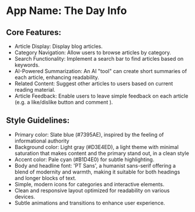 # **App Name**: The Day Info

## Core Features:

- Article Display: Display blog articles.
- Category Navigation: Allow users to browse articles by category.
- Search Functionality: Implement a search bar to find articles based on keywords.
- AI-Powered Summarization: An AI "tool" can create short summaries of each article, enhancing readability.
- Related Content: Suggest other articles to users based on current reading material.
- Article Feedback: Enable users to leave simple feedback on each article (e.g. a like/dislike button and comment ).

## Style Guidelines:

- Primary color: Slate blue (#7395AE), inspired by the feeling of informational authority
- Background color: Light gray (#D3E4ED), a light theme with minimal saturation that makes content and the primary stand out, in a clean style
- Accent color: Pale cyan (#B1D4E0) for subtle highlighting.
- Body and headline font: 'PT Sans', a humanist sans-serif offering a blend of modernity and warmth, making it suitable for both headings and longer blocks of text.
- Simple, modern icons for categories and interactive elements.
- Clean and responsive layout optimized for readability on various devices.
- Subtle animations and transitions to enhance user experience.